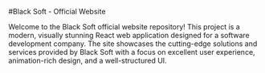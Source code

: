 #Black Soft - Official Website

Welcome to the Black Soft official website repository! This project is a modern,
visually stunning React web application designed for a software development company. 
The site showcases the cutting-edge solutions and services provided by Black Soft with a
focus on excellent user experience, animation-rich design, and a well-structured UI.
